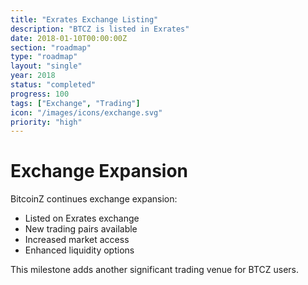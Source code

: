 ```yaml
---
title: "Exrates Exchange Listing"
description: "BTCZ is listed in Exrates"
date: 2018-01-10T00:00:00Z
section: "roadmap"
type: "roadmap"
layout: "single"
year: 2018
status: "completed"
progress: 100
tags: ["Exchange", "Trading"]
icon: "/images/icons/exchange.svg"
priority: "high"
---
```


# Exchange Expansion

BitcoinZ continues exchange expansion:
- Listed on Exrates exchange
- New trading pairs available
- Increased market access
- Enhanced liquidity options

This milestone adds another significant trading venue for BTCZ users.
